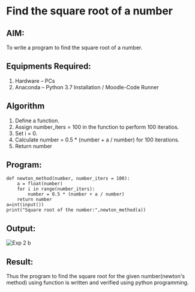 # Find the square root of a number

## AIM:
To write a program to find the square root of a number.

## Equipments Required:
1. Hardware – PCs
2. Anaconda – Python 3.7 Installation / Moodle-Code Runner

## Algorithm
1. Define a function.
2. Assign number_iters = 100 in the function to perform 100 iteratios.
3. Set i = 0.
4. Calculate  number = 0.5 * (number + a / number) for 100 iterations.
5. Return number

## Program:
```
def newton_method(number, number_iters = 100):
    a = float(number)
    for i in range(number_iters):
        number = 0.5 * (number + a / number)
    return number
a=int(input())
print("Square root of the number:",newton_method(a))
```

## Output:
![Exp 2 b](https://github.com/AkilaMohan/Square-root-of-a-number/assets/144979957/5bc39167-5647-46ab-bce0-1d740928f329)

## Result:
Thus the program to find the square root for the given number(newton's method) using function is written and verified using python programming.
